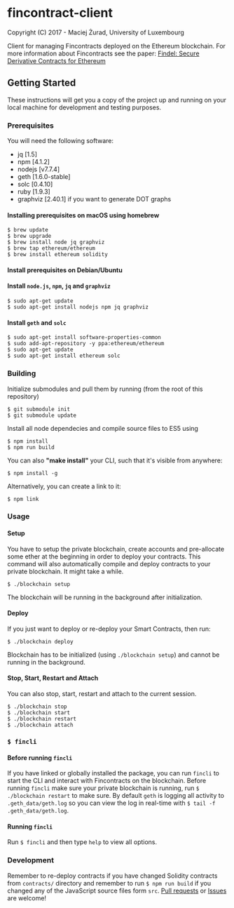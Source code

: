 # fincontract-client
Copyright (C) 2017 - Maciej Żurad, University of Luxembourg

Client for managing Fincontracts deployed on the Ethereum blockchain.
For more information about Fincontracts see the paper:
[Findel: Secure Derivative Contracts for Ethereum](https://orbilu.uni.lu/handle/10993/30975) 

## Getting Started

These instructions will get you a copy of the project up and running on your local machine for development and testing purposes.

### Prerequisites

You will need the following software:

- jq  [1.5]
- npm [4.1.2]
- nodejs [v7.7.4]
- geth [1.6.0-stable]
- solc [0.4.10]
- ruby [1.9.3]
- graphviz [2.40.1] if you want to generate DOT graphs

#### Installing prerequisites on macOS using homebrew

```
$ brew update
$ brew upgrade
$ brew install node jq graphviz
$ brew tap ethereum/ethereum
$ brew install ethereum solidity
```

#### Install prerequisites on Debian/Ubuntu


#### Install `node.js`, `npm`, `jq` and `graphviz`
```
$ sudo apt-get update
$ sudo apt-get install nodejs npm jq graphviz
```

#### Install `geth` and `solc`

```
$ sudo apt-get install software-properties-common
$ sudo add-apt-repository -y ppa:ethereum/ethereum
$ sudo apt-get update
$ sudo apt-get install ethereum solc
```

### Building

Initialize submodules and pull them by running (from the root of this repository)

```
$ git submodule init
$ git submodule update
```

Install all node dependecies and compile source files to ES5 using
```
$ npm install
$ npm run build
```

You can also **"make install"** your CLI, such that it's visible from anywhere:
```
$ npm install -g
```
Alternatively, you can create a link to it:
```
$ npm link
```

### Usage

#### Setup
You have to setup the private blockchain, create accounts and pre-allocate some ether at the beginning in order to deploy your contracts. This command will also automatically compile and deploy contracts to your private blockchain. It might take a while.
```
$ ./blockchain setup
```
The blockchain will be running in the background after initialization.

#### Deploy
 If you just want to deploy or re-deploy your Smart Contracts, then run:
```
$ ./blockchain deploy
```

Blockchain has to be initialized (using `./blockchain setup`) and cannot be running in the background.

#### Stop, Start, Restart and Attach
You can also stop, start, restart and attach to the current session.
```
$ ./blockchain stop
$ ./blockchain start
$ ./blockchain restart
$ ./blockchain attach
```

### `$ fincli`

#### Before running `fincli`
If you have linked or globally installed the package, you can run `fincli` to start the CLI and interact with Fincontracts on the blockchain. Before running `fincli` make sure your private blockchain is running, run `$ ./blockchain restart` to make sure. By default `geth` is logging all activity to `.geth_data/geth.log` so you can view the log in real-time with `$ tail -f .geth_data/geth.log`.

#### Running `fincli`

Run `$ fincli` and then type `help` to view all options.

### Development

Remember to re-deploy contracts if you have changed Solidity contracts from `contracts/` directory and remember to run `$ npm run build` if you changed any of the JavaScript source files form `src`. [Pull requests](https://github.com/asiron/fincontracts-cli/pulls) or [Issues](https://github.com/asiron/fincontracts-cli/issues) are welcome!
